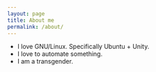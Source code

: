 ```yaml
---
layout: page
title: About me
permalink: /about/
---
```



- I love GNU/Linux.
  Specifically Ubuntu + Unity.
- I love to automate something.
- I am a transgender.
